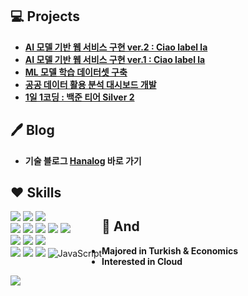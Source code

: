 ## :computer: Projects
- **[AI 모델 기반 웹 서비스 구현  ver.2 : Ciao label la](https://github.com/hanna-joo/PJT_Ciaolabella2)**
- **[AI 모델 기반 웹 서비스 구현  ver.1 : Ciao label la](https://github.com/hanna-joo/PJT_Ciaolabella1)**
- **[ML 모델 학습 데이터셋 구축](https://github.com/hanna-joo/PJT_SeoulBike)**
- **[공공 데이터 활용 분석 대시보드 개발](https://github.com/hanna-joo/PJT_SeoulLibrary)**
- **[1일 1코딩 : 백준 티어 Silver 2](https://github.com/hanna-joo/Self_Coding)**

## :pen: Blog
- **기술 블로그 [Hanalog](https://hanalog.github.io/) 바로 가기**


## :heart: Skills

<div align="left" style="float:left;>
<img src="https://img.shields.io/badge/Python-3766AB.svg?style=flat&logo=Python&logoColor=white"/>
<img src="https://img.shields.io/badge/MySQL-4479A1?style=flat&logo=mysql&logoColor=white"/> <img src="https://img.shields.io/badge/MongoDB-47A248?style=flat&logo=mongodb&logoColor=white"/> <img src="https://img.shields.io/badge/Redis-DC382D?style=flat&logo=redis&logoColor=white"/> <br>
<img src="https://img.shields.io/badge/Spark-E25A1C.svg?style=flat&logo=apache-spark&logoColor=white"/> <img src="https://img.shields.io/badge/Hadoop-66CCFF?style=flat&logo=apache-hadoop&logoColor=black"/> <img src="https://img.shields.io/badge/Elasticsearch-005571?style=flat&logo=elasticsearch&logoColor=white"/> <img src="https://img.shields.io/badge/Kafka-231F20?style=flat&logo=apache-kafka&logoColor=white"/> <img src="https://img.shields.io/badge/Airflow-017CEE?style=flat&logo=apache-airflow&logoColor=white"/> <br>
<img src="https://img.shields.io/badge/Kibana-005571?style=flat&logo=kibana&logoColor=white"/> <img src="https://img.shields.io/badge/Streamlit-FF4B4B?style=flat&logo=streamlit&logoColor=white"/> <img src="https://img.shields.io/badge/Plotly-3F4F75?style=flat&logo=plotly&logoColor=white"/> <br>
<img src ="https://img.shields.io/badge/AWS EC2-FF9900.svg?&style=flat&logo=amazon-ec2&logoColor=white"/> <img src ="https://img.shields.io/badge/Ubuntu-E95420?&style=flat&logo=ubuntu&logoColor=white"/> <img src ="https://img.shields.io/badge/Django-092E20.svg?&style=flat&logo=Django&logoColor=white"/> <img alt="JavaScript" src ="https://img.shields.io/badge/JavaScript-F7DF1E?&style=flat&logo=javascript&logoColor=white"/>
</div>

<div align="right" style="float:left;>
<img src="http://mazassumnida.wtf/api/v2/generate_badge?boj=codcod">
</div>

## 💪 And
- **Majored in Turkish & Economics**
- **Interested in Cloud**

<img align="center" src="https://hits.seeyoufarm.com/api/count/incr/badge.svg?url=https%3A%2F%2Fgithub.com%2Fhanna-joo%2Fhit-counter&count_bg=%23F1C50C&title_bg=%23555555&icon=furrynetwork.svg&icon_color=%23F1C50C&title=hits&edge_flat=false">

